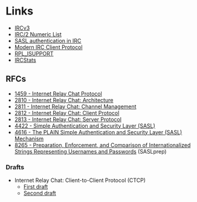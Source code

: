 # Links

* [IRCv3](https://ircv3.net/)
* [IRC/2 Numeric List](https://www.alien.net.au/irc/irc2numerics.html)
* [SASL authentication in IRC](https://gist.github.com/grawity/8389307)
* [Modern IRC Client Protocol](https://modern.ircdocs.horse/)
* [RPL_ISUPPORT](http://www.irc.org/tech_docs/005.html)
* [IRCStats](https://www.ircstats.org/)

## RFCs
* [1459 - Internet Relay Chat Protocol](https://datatracker.ietf.org/doc/html/rfc1459)
* [2810 - Internet Relay Chat: Architecture](https://datatracker.ietf.org/doc/html/rfc2810)
* [2811 - Internet Relay Chat: Channel Management](https://datatracker.ietf.org/doc/html/rfc2811)
* [2812 - Internet Relay Chat: Client Protocol](https://datatracker.ietf.org/doc/html/rfc2812)
* [2813 - Internet Relay Chat: Server Protocol](https://datatracker.ietf.org/doc/html/rfc2813)
* [4422 - Simple Authentication and Security Layer (SASL)](https://datatracker.ietf.org/doc/html/rfc4422)
* [4616 - The PLAIN Simple Authentication and Security Layer (SASL) Mechanism](https://tools.ietf.org/search/rfc4616)
* [8265 - Preparation, Enforcement, and Comparison of Internationalized Strings Representing Usernames and Passwords](https://datatracker.ietf.org/doc/html/rfc8265) (SASLprep)

### Drafts
* Internet Relay Chat: Client-to-Client Protocol (CTCP)
  * [First draft](https://tools.ietf.org/id/draft-oakley-irc-ctcp-01.html)
  * [Second draft](https://tools.ietf.org/id/draft-oakley-irc-ctcp-02.html)

